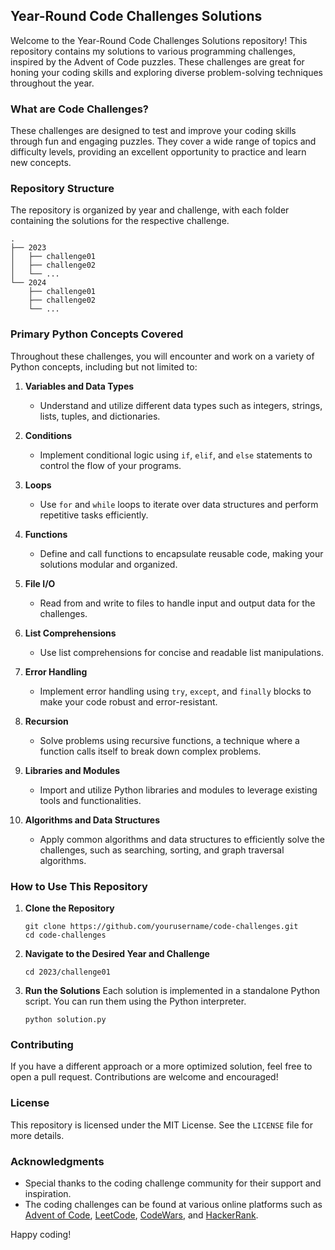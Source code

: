 ## Year-Round Code Challenges Solutions

Welcome to the Year-Round Code Challenges Solutions repository! This repository contains my solutions to various programming challenges, inspired by the Advent of Code puzzles. These challenges are great for honing your coding skills and exploring diverse problem-solving techniques throughout the year.

### What are Code Challenges?

These challenges are designed to test and improve your coding skills through fun and engaging puzzles. They cover a wide range of topics and difficulty levels, providing an excellent opportunity to practice and learn new concepts.

### Repository Structure

The repository is organized by year and challenge, with each folder containing the solutions for the respective challenge.

```
.
├── 2023
│   ├── challenge01
│   ├── challenge02
│   └── ...
└── 2024
    ├── challenge01
    ├── challenge02
    └── ...
```

### Primary Python Concepts Covered

Throughout these challenges, you will encounter and work on a variety of Python concepts, including but not limited to:

1. **Variables and Data Types**
   - Understand and utilize different data types such as integers, strings, lists, tuples, and dictionaries.
   
2. **Conditions**
   - Implement conditional logic using `if`, `elif`, and `else` statements to control the flow of your programs.

3. **Loops**
   - Use `for` and `while` loops to iterate over data structures and perform repetitive tasks efficiently.
   
4. **Functions**
   - Define and call functions to encapsulate reusable code, making your solutions modular and organized.

5. **File I/O**
   - Read from and write to files to handle input and output data for the challenges.
   
6. **List Comprehensions**
   - Use list comprehensions for concise and readable list manipulations.
   
7. **Error Handling**
   - Implement error handling using `try`, `except`, and `finally` blocks to make your code robust and error-resistant.
   
8. **Recursion**
   - Solve problems using recursive functions, a technique where a function calls itself to break down complex problems.
   
9. **Libraries and Modules**
   - Import and utilize Python libraries and modules to leverage existing tools and functionalities.
   
10. **Algorithms and Data Structures**
    - Apply common algorithms and data structures to efficiently solve the challenges, such as searching, sorting, and graph traversal algorithms.

### How to Use This Repository

1. **Clone the Repository**
   ```
   git clone https://github.com/yourusername/code-challenges.git
   cd code-challenges
   ```

2. **Navigate to the Desired Year and Challenge**
   ```
   cd 2023/challenge01
   ```

3. **Run the Solutions**
   Each solution is implemented in a standalone Python script. You can run them using the Python interpreter.
   ```
   python solution.py
   ```

### Contributing

If you have a different approach or a more optimized solution, feel free to open a pull request. Contributions are welcome and encouraged!

### License

This repository is licensed under the MIT License. See the `LICENSE` file for more details.

### Acknowledgments

- Special thanks to the coding challenge community for their support and inspiration.
- The coding challenges can be found at various online platforms such as [Advent of Code](https://adventofcode.com), [LeetCode](https://leetcode.com), [CodeWars](https://www.codewars.com), and [HackerRank](https://www.hackerrank.com).

Happy coding!
